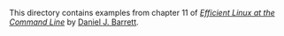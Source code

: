 This directory contains examples from chapter 11
of [*Efficient Linux at the Command Line*](https://efficientlinux.com/) by [Daniel J. Barrett](https://danieljbarrett.com).
